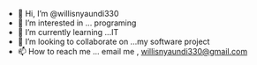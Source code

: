 - 👋 Hi, I’m @willisnyaundi330
- 👀 I’m interested in ... programing
- 🌱 I’m currently learning ...IT
- 💞️ I’m looking to collaborate on ...my software project
- 📫 How to reach me ... email me , willisnyaundi330@gmail.com

<!---
willisnyaundi330/willisnyaundi330 is a ✨ special ✨ repository because its `README.md` (this file) appears on your GitHub profile.
You can click the Preview link to take a look at your changes.
--->
